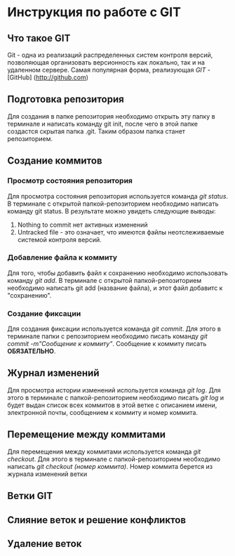 # Инструкция по работе с GIT

## Что такое GIT
Git - одна из реализаций распределенных систем контроля версий, позволяющая организовать версионность как локально, так и на удаленном сервере. Самая популярная форма, реализующая *GIT* -[GitHub] (http://github.com)

## Подготовка репозитория
Для создания в папке репозитория необходимо открыть эту папку в терминале и написать команду git init, после чего в этой папке создастся скрытая папка .git. Таким образом папка станет репозиторием.

## Создание коммитов
### Просмотр состояния репозитория

Для просмотра состояния репозитория используется команда *git status*. В терминале с открытой папкой-репозиторием необходимо написать команду git status. В результате можно увидеть следующие выводы:
1. Nothing to commit нет активных изменений
2. Untracked file - это означает, что имеются файлы неотслеживаемые системой контроля версий.

### Добавление файла к коммиту

Для того, чтобы добавить файл к сохранению необходимо использовать команду *git add*. В терминале с открытой папкой-репозиторием необходимо написать git add (название файла), и этот файл добавитс к "сохранению".

### Создание фиксации
Для создания фиксации используется команда *git commit*. Для этого в терминале папки с репозиторием необходимо писать команду *git commit -m"Сообщение к коммиту"*. Сообщение к коммиту писать **ОБЯЗАТЕЛЬНО**.

## Журнал изменений

Для просмотра истории изменений используется команда *git log*. Для этого в терминале с папкой-репозиторием необходимо писать *git log* и будет выдан список всех коммитов в этой ветке с описанием имени, электронной почты, сообщением к коммиту и номер коммита.
## Перемещение между коммитами

Для перемещения между коммитами используется команда *git checkout*. Для этого в терминале с папкой-репозиторием необходимо написать *git checkout (номер коммита)*. Номер коммита берется из журнала изменений ветки

## Ветки GIT

## Слияние веток и решение конфликтов

## Удаление веток